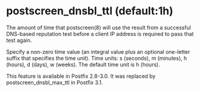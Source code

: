 # postscreen_dnsbl_ttl (default:1h) 

 The amount of time that postscreen(8) will use the result from
a successful DNS-based reputation test before a client
IP address is required to pass that test again.  

 Specify a non-zero time value (an integral value plus an optional
one-letter suffix that specifies the time unit).  Time units: s
(seconds), m (minutes), h (hours), d (days), w (weeks).
The default time unit is h (hours).  

 This feature is available in Postfix 2.8-3.0. It was
replaced by postscreen_dnsbl_max_ttl in Postfix 3.1.  


